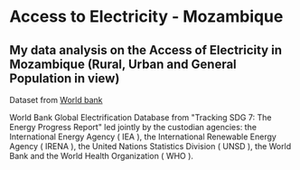 # Access to Electricity - Mozambique

## My data analysis on the Access of Electricity in Mozambique (Rural, Urban and General Population in view)

Dataset from [World bank]("https://data.worldbank.org/indicator/EG.ELC.ACCS.RU.ZS?end=2020&locations=MZ&start=2020&view=map")

World Bank Global Electrification Database from "Tracking SDG 7: The Energy Progress Report" led jointly by the custodian agencies: 
the International Energy Agency ( IEA ), the International Renewable Energy Agency ( IRENA ), the United Nations Statistics Division ( UNSD ), 
the World Bank and the World Health Organization ( WHO ).

